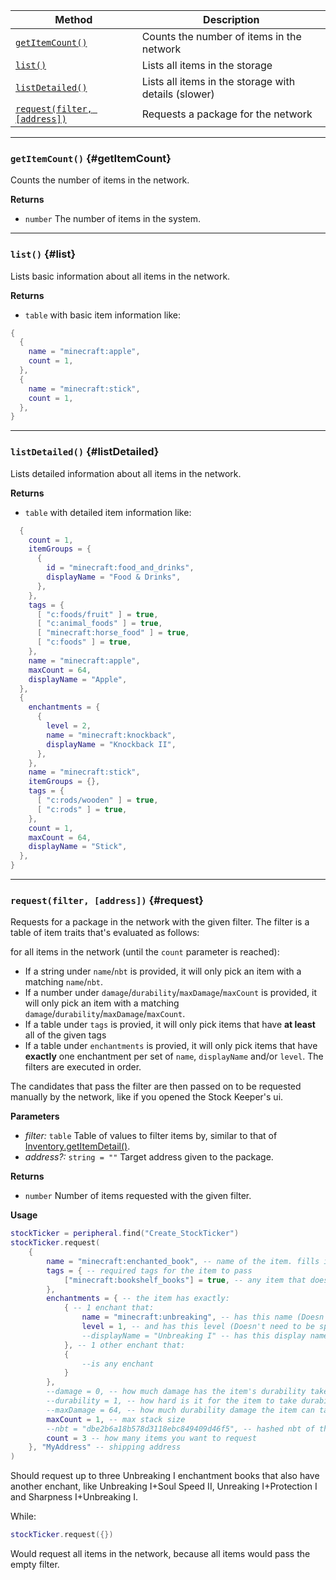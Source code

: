 | Method                                 | Description                                                  |
| -------------------------------------- | ------------------------------------------------------------ |
| [`getItemCount()`](#getItemCount) | Counts the number of items in the network |
| [`list()`](list)  | Lists all items in the storage |
| [`listDetailed()`](listDetailed)  | Lists all items in the storage with details (slower) |
| [`request(filter, [address])`](#request)            | Requests a package for the network |

---

### `getItemCount()` {#getItemCount}

Counts the number of items in the network.

**Returns**

- `number` The number of items in the system.

---

### `list()` {#list}

Lists basic information about all items in the network.

**Returns**

- `table` with basic item information like: 
```lua
{
  {
    name = "minecraft:apple",
    count = 1,
  },
  {
    name = "minecraft:stick",
    count = 1,
  },
}
```

---


### `listDetailed()` {#listDetailed}

Lists detailed information about all items in the network.

**Returns**

- `table` with detailed item information like: 
```lua
  {
    count = 1,
    itemGroups = {
      {
        id = "minecraft:food_and_drinks",
        displayName = "Food & Drinks",
      },
    },
    tags = {
      [ "c:foods/fruit" ] = true,
      [ "c:animal_foods" ] = true,
      [ "minecraft:horse_food" ] = true,
      [ "c:foods" ] = true,
    },
    name = "minecraft:apple",
    maxCount = 64,
    displayName = "Apple",
  },
  {
    enchantments = {
      {
        level = 2,
        name = "minecraft:knockback",
        displayName = "Knockback II",
      },
    },
    name = "minecraft:stick",
    itemGroups = {},
    tags = {
      [ "c:rods/wooden" ] = true,
      [ "c:rods" ] = true,
    },
    count = 1,
    maxCount = 64,
    displayName = "Stick",
  },
}
```

---


### `request(filter, [address])` {#request}

Requests for a package in the network with the given filter. The filter is a table of item traits that's evaluated as follows:

for all items in the network (until the `count` parameter is reached):
- If a string under `name`/`nbt` is provided, it will only pick an item with a matching `name`/`nbt`.
- If a number under `damage`/`durability`/`maxDamage`/`maxCount` is provided, it will only pick an item with a matching `damage`/`durability`/`maxDamage`/`maxCount`.
- If a table under `tags` is provied, it will only pick items that have **at least** all of the given tags
- If a table under `enchantments` is provied, it will only pick items that have **exactly** one enchantment per set of `name`, `displayName` and/or `level`. The filters are executed in order.

The candidates that pass the filter are then passed on to be requested manually by the network, like if you opened the Stock Keeper's ui.

**Parameters**

- _filter:_ `table`  Table of values to filter items by, similar to that of [Inventory.getItemDetail()](https://tweaked.cc/generic_peripheral/inventory.html#v:getItemDetail).
- _address?:_ `string = ""` Target address given to the package.

**Returns**
- `number` Number of items requested with the given filter.

**Usage**
```lua
stockTicker = peripheral.find("Create_StockTicker")
stockTicker.request(
	{
		name = "minecraft:enchanted_book", -- name of the item. fills in "minecraft:" at the start if mod name isn't provided
		tags = { -- required tags for the item to pass
			["minecraft:bookshelf_books"] = true, -- any item that doesn't have this tag gets excluded
		},
		enchantments = { -- the item has exactly: 
			{ -- 1 enchant that:
				name = "minecraft:unbreaking", -- has this name (Doesn't need to be specified) 
				level = 1, -- and has this level (Doesn't need to be specified)
                --displayName = "Unbreaking I" -- has this display name (Doesn't need to be specified)
			}, -- 1 other enchant that:
            {
                --is any enchant
            }
		},
		--damage = 0, -- how much damage has the item's durability taken
        --durability = 1, -- how hard is it for the item to take durability damage
		--maxDamage = 64, -- how much durability damage the item can take before breaking
		maxCount = 1, -- max stack size
		--nbt = "dbe2b6a18b578d3118ebc849409d46f5", -- hashed nbt of the item.
		count = 3 -- how many items you want to request
	}, "MyAddress" -- shipping address
)
```
Should request up to three Unbreaking I enchantment books that also have another enchant, like Unbreaking I+Soul Speed II, Unreaking I+Protection I and Sharpness I+Unbreaking I. 

While:
```lua
stockTicker.request({})
```
Would request all items in the network, because all items would pass the empty filter.
